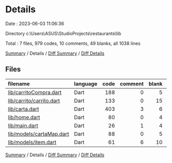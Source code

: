 # Details

Date : 2023-06-03 11:06:36

Directory c:\\Users\\ASUS\\StudioProjects\\restaurants\\lib

Total : 7 files,  979 codes, 10 comments, 49 blanks, all 1038 lines

[Summary](results.md) / Details / [Diff Summary](diff.md) / [Diff Details](diff-details.md)

## Files
| filename | language | code | comment | blank | total |
| :--- | :--- | ---: | ---: | ---: | ---: |
| [lib/carritoCompra.dart](/lib/carritoCompra.dart) | Dart | 188 | 0 | 5 | 193 |
| [lib/carrito/carrito.dart](/lib/carrito/carrito.dart) | Dart | 133 | 0 | 15 | 148 |
| [lib/carta.dart](/lib/carta.dart) | Dart | 403 | 3 | 6 | 412 |
| [lib/home.dart](/lib/home.dart) | Dart | 80 | 0 | 4 | 84 |
| [lib/main.dart](/lib/main.dart) | Dart | 26 | 1 | 4 | 31 |
| [lib/models/cartaMap.dart](/lib/models/cartaMap.dart) | Dart | 88 | 0 | 5 | 93 |
| [lib/models/item.dart](/lib/models/item.dart) | Dart | 61 | 6 | 10 | 77 |

[Summary](results.md) / Details / [Diff Summary](diff.md) / [Diff Details](diff-details.md)